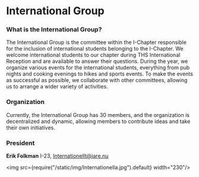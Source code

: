 # International Group

### What is the International Group?

The International Group is the committee within the I-Chapter responsible for the inclusion of international students belonging to the I-Chapter. We welcome international students to our chapter during THS International Reception and are available to answer their questions. During the year, we organize various events for the international students, everything from pub nights and cooking evenings to hikes and sports events. To make the events as successful as possible, we collaborate with other committees, allowing us to arrange a wider variety of activities.

### Organization
Currently, the International Group has 30 members, and the organization is decentralized and dynamic, allowing members to contribute ideas and take their own initiatives.
### President

__Erik Folkman__ I-23, Internationellt@iare.nu

<img src={require("/static/img/Internationella.jpg").default} width="230"/>
